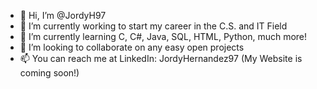 - 👋 Hi, I’m @JordyH97
- 👀 I’m currently working to start my career in the C.S. and IT Field
- 🌱 I’m currently learning C, C#, Java, SQL, HTML, Python, much more!
- 💞️ I’m looking to collaborate on any easy open projects
- 📫 You can reach me at LinkedIn: JordyHernandez97 (My Website is coming soon!)

<!---
JordyH97/JordyH97 is a ✨ special ✨ repository because its `README.md` (this file) appears on your GitHub profile.
You can click the Preview link to take a look at your changes.
--->
